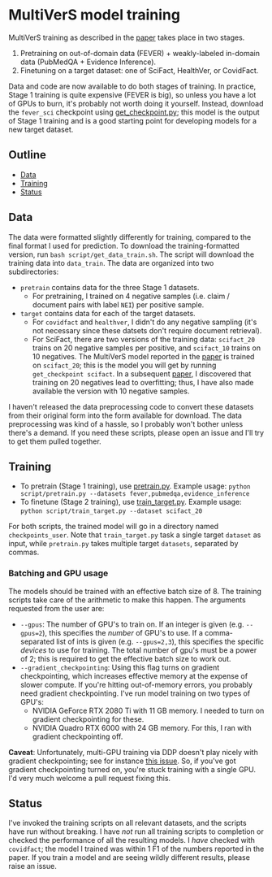# MultiVerS model training

MultiVerS training as described in the [paper](https://arxiv.org/abs/2112.01640) takes place in two stages.

1. Pretraining on out-of-domain data (FEVER) + weakly-labeled in-domain data (PubMedQA + Evidence Inference).
2. Finetuning on a target dataset: one of SciFact, HealthVer, or CovidFact.

Data and code are now available to do both stages of training. In practice, Stage 1 training is quite expensive (FEVER is big), so unless you have a lot of GPUs to burn, it's probably not worth doing it yourself. Instead, download the `fever_sci` checkpoint using [get_checkpoint.py](http://github.com/dwadden/multivers/tree/main/script/get_checkpoint.py); this model is the output of Stage 1 training and is a good starting point for developing models for a new target dataset.

## Outline

- [Data](#data)
- [Training](#training)
- [Status](#status)

## Data

The data were formatted slightly differently for training, compared to the final format I used for prediction. To download the training-formatted version, run `bash script/get_data_train.sh`. The script will download the training data into `data_train`. The data are organized into two subdirectories:

- `pretrain` contains data for the three Stage 1 datasets.
  - For pretraining, I trained on 4 negative samples (i.e. claim / document pairs with label `NEI`) per positive sample.
- `target` contains data for each of the target datasets.
  - For `covidfact` and `healthver`, I didn't do any negative sampling (it's not necessary since these datsets don't require document retrieval).
  - For SciFact, there are two versions of the training data: `scifact_20` trains on 20 negative samples per positive, and `scifact_10` trains on 10 negatives. The MultiVerS model reported in the [paper](https://arxiv.org/abs/2112.01640) is trained on `scifact_20`; this is the model you will get by running `get_checkpoint scifact`. In a subsequent [paper](https://arxiv.org/abs/2210.13777), I discovered that training on 20 negatives lead to overfitting; thus, I have also made available the version with 10 negative samples.

I haven't released the data preprocessing code to convert these datasets from their original form into the form available for download. The data preprocessing was kind of a hassle, so I probably won't bother unless there's a demand. If you need these scripts, please open an issue and I'll try to get them pulled together.

## Training

- To pretrain (Stage 1 training), use [pretrain.py](http://github.com/dwadden/multivers/tree/main/script/pretrain.py).
  Example usage: `python script/pretrain.py --datasets fever,pubmedqa,evidence_inference`
- To finetune (Stage 2 training), use [train_target.py](http://github.com/dwadden/multivers/tree/main/script/train_target.py).
  Example usage: `python script/train_target.py --dataset scifact_20`

For both scripts, the trained model will go in a directory named `checkpoints_user`. Note that `train_target.py` task a single target `dataset` as input, while `pretrain.py` takes multiple target `datasets`, separated by commas.

### Batching and GPU usage

The models should be trained with an effective batch size of 8. The training scripts take care of the arithmetic to make this happen. The arguments requested from the user are:

- `--gpus`: The number of GPU's to train on. If an integer is given (e.g. `--gpus=2`), this specifies the *number* of GPU's to use. If a comma-separated list of ints is given (e.g. `--gpus=2,3`), this specifies the specific *devices* to use for training. The total number of gpu's must be a power of 2; this is required to get the effective batch size to work out.
- `--gradient_checkpointing`: Using this flag turns on gradient checkpointing, which increases effective memory at the expense of slower compute. If you're hitting out-of-memory errors, you probably need gradient checkpointing. I've run model training on two types of GPU's:
  - NVIDIA GeForce RTX 2080 Ti with 11 GB memory. I needed to turn on gradient checkpointing for these.
  - NVIDIA Quadro RTX 6000 with 24 GB memory. For this, I ran with gradient checkpointing off.

**Caveat**: Unfortunately, multi-GPU training via DDP doesn't play nicely with gradient checkpointing; see for instance [this issue](https://lightning.ai/forums/t/gradient-checkpointing-ddp-nan/398). So, if you've got gradient checkpointing turned on, you're stuck training with a single GPU. I'd very much welcome a pull request fixing this.

## Status

I've invoked the training scripts on all relevant datasets, and the scripts have run without breaking. I have *not* run all training scripts to completion or checked the performance of all the resulting models. I *have* checked with `covidfact`; the model I trained was within 1 F1 of the numbers reported in the paper. If you train a model and are seeing wildly different results, please raise an issue.
